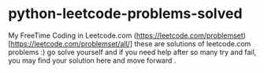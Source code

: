 # python-leetcode-problems-solved
My FreeTime Coding in Leetcode.com
(https://leetcode.com/problemset)[https://leetcode.com/problemset/all/]
these are solutions of leetcode.com problems :)
go solve yourself and if you need help after so many try and fail, you may find your solution here and move forward .
